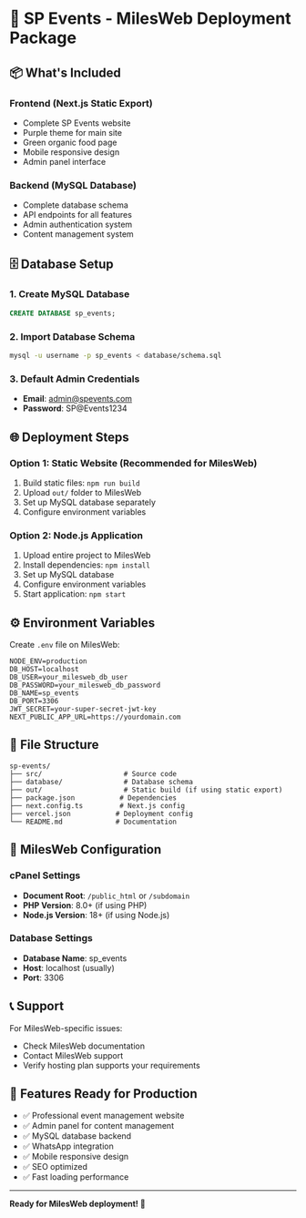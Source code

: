 # 🚀 SP Events - MilesWeb Deployment Package

## 📦 What's Included

### Frontend (Next.js Static Export)
- Complete SP Events website
- Purple theme for main site
- Green organic food page
- Mobile responsive design
- Admin panel interface

### Backend (MySQL Database)
- Complete database schema
- API endpoints for all features
- Admin authentication system
- Content management system

## 🗄️ Database Setup

### 1. Create MySQL Database
```sql
CREATE DATABASE sp_events;
```

### 2. Import Database Schema
```bash
mysql -u username -p sp_events < database/schema.sql
```

### 3. Default Admin Credentials
- **Email**: admin@spevents.com
- **Password**: SP@Events1234

## 🌐 Deployment Steps

### Option 1: Static Website (Recommended for MilesWeb)
1. Build static files: `npm run build`
2. Upload `out/` folder to MilesWeb
3. Set up MySQL database separately
4. Configure environment variables

### Option 2: Node.js Application
1. Upload entire project to MilesWeb
2. Install dependencies: `npm install`
3. Set up MySQL database
4. Configure environment variables
5. Start application: `npm start`

## ⚙️ Environment Variables

Create `.env` file on MilesWeb:
```env
NODE_ENV=production
DB_HOST=localhost
DB_USER=your_milesweb_db_user
DB_PASSWORD=your_milesweb_db_password
DB_NAME=sp_events
DB_PORT=3306
JWT_SECRET=your-super-secret-jwt-key
NEXT_PUBLIC_APP_URL=https://yourdomain.com
```

## 📁 File Structure
```
sp-events/
├── src/                    # Source code
├── database/               # Database schema
├── out/                    # Static build (if using static export)
├── package.json           # Dependencies
├── next.config.ts         # Next.js config
├── vercel.json           # Deployment config
└── README.md             # Documentation
```

## 🔧 MilesWeb Configuration

### cPanel Settings
- **Document Root**: `/public_html` or `/subdomain`
- **PHP Version**: 8.0+ (if using PHP)
- **Node.js Version**: 18+ (if using Node.js)

### Database Settings
- **Database Name**: sp_events
- **Host**: localhost (usually)
- **Port**: 3306

## 📞 Support

For MilesWeb-specific issues:
- Check MilesWeb documentation
- Contact MilesWeb support
- Verify hosting plan supports your requirements

## 🎯 Features Ready for Production

- ✅ Professional event management website
- ✅ Admin panel for content management
- ✅ MySQL database backend
- ✅ WhatsApp integration
- ✅ Mobile responsive design
- ✅ SEO optimized
- ✅ Fast loading performance

---

**Ready for MilesWeb deployment! 🚀**
